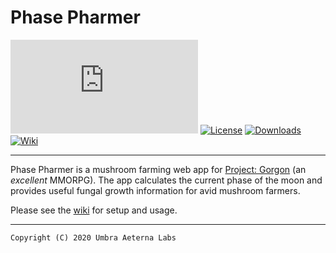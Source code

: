 # Phase Pharmer

[![Version](https://img.shields.io/badge/dynamic/json?color=https://img.shields.io/badge/-brightgreen-brightgreen&label=version&prefix=v&query=$['version']&uri=https://github.com/Umbra-Aeterna-Labs/PhasePharmer/blob/master/package.json)](https://github.com/Umbra-Aeterna-Labs/PhasePharmer/releases/tag/v0.1.3)
[![License](https://img.shields.io/badge/license-GNU%20GPLv3-blue.svg)](https://github.com/Umbra-Aeterna-Labs/PhasePharmer/blob/master/LICENSE)
[![Downloads](https://img.shields.io/badge/download-latest-blueviolet.svg)](https://github.com/Umbra-Aeterna-Labs/PhasePharmer/releases)
[![Wiki](https://img.shields.io/badge/visit-wiki-red.svg)](https://github.com/Umbra-Aeterna-Labs/PhasePharmer/wiki)

---

Phase Pharmer is a mushroom farming web app for 
[Project: Gorgon](https://projectgorgon.com) (an *excellent* MMORPG). 
The app calculates the current phase of the moon and provides useful 
fungal growth information for avid mushroom farmers.

Please see the [wiki](https://github.com/Umbra-Aeterna-Labs/PhasePharmer/wiki) for setup and usage.

---

    Copyright (C) 2020 Umbra Aeterna Labs
